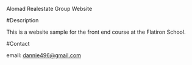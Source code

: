 Alomad Realestate Group Website

#Description

This is a website sample for the front end course at the Flatiron School. 

#Contact 

email: dannie496@gmail.com